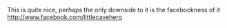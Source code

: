 This is quite nice, perhaps the only downside to it is the facebookness of it http://www.facebook.com/littlecavehero
